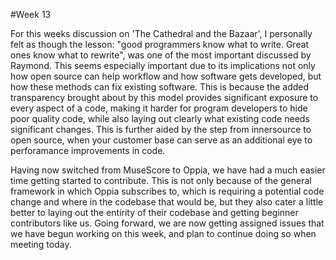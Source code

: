 #Week 13

For this weeks discussion on 'The Cathedral and the Bazaar', I personally felt as though the lesson: "good programmers know what to write. Great ones know what to rewrite", was one of the most important discussed by Raymond. This seems especially important due to its implications not only how open source can help workflow and how software gets developed, but how these methods can fix existing software. This is because the added transparency brought about by this model provides significant exposure to every aspect of a code, making it harder for program developers to hide poor quality code, while also laying out clearly what existing code needs significant changes. This is further aided by the step from innersource to open source, when your customer base can serve as an additional eye to perforamance improvements in code.

Having now switched from MuseScore to Oppia, we have had a much easier time getting started to contribute. This is not only because of the general framework in which Oppia subscribes to, which is requiring a potential code change and where in the codebase that would be, but they also cater a little better to laying out the entirity of their codebase and getting beginner contributors like us. Going forward, we are now getting assigned issues that we have begun working on this week, and plan to continue doing so when meeting today.
